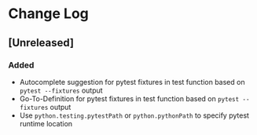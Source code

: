 # Change Log

## [Unreleased]

### Added

- Autocomplete suggestion for pytest fixtures in test function based on `pytest --fixtures` output
- Go-To-Definition for pytest fixtures in test function based on `pytest --fixtures` output
- Use `python.testing.pytestPath` or `python.pythonPath` to specify pytest runtime location
